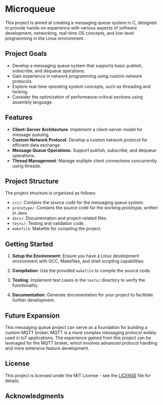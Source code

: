 # Microqueue

This project is aimed at creating a messaging queue system in C, designed to provide hands-on experience with various aspects of software development, networking, real-time OS concepts, and low-level programming in the Linux environment.

## Project Goals

- Develop a messaging queue system that supports basic publish, subscribe, and dequeue operations.
- Gain experience in network programming using custom network protocols.
- Explore real-time operating system concepts, such as threading and locking.
- Consider the optimization of performance-critical sections using assembly language.

## Features

- **Client-Server Architecture**: Implement a client-server model for message queuing.
- **Custom Network Protocol**: Develop a custom network protocol for efficient data exchange.
- **Message Queue Operations**: Support publish, subscribe, and dequeue operations.
- **Thread Management**: Manage multiple client connections concurrently using threads.

## Project Structure

The project structure is organized as follows:

- `src/`: Contains the source code for the messaging queue system.
- `prototype/`: Contains the source code for the working prototype, written in Java.
- `docs/`: Documentation and project-related files.
- `tests/`: Testing and validation code.
- `makefile`: Makefile for compiling the project.


## Getting Started

1. **Setup the Environment**: Ensure you have a Linux development environment with GCC, Makefiles, and shell scripting capabilities.

2. **Compilation**: Use the provided `makefile` to compile the source code.

3. **Testing**: Implement test cases in the `tests/` directory to verify the functionality.

4. **Documentation**: Generate documentation for your project to facilitate further development.

## Future Expansion

This messaging queue project can serve as a foundation for building a custom MQTT broker. MQTT is a more complex messaging protocol widely used in IoT applications. The experience gained from this project can be leveraged for the MQTT broker, which involves advanced protocol handling and more extensive feature development.

## License

This project is licensed under the MIT License - see the [LICENSE](LICENSE) file for details.

## Acknowledgments
